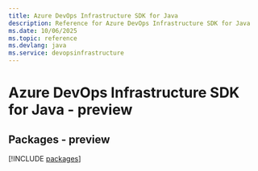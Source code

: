 ```yaml
---
title: Azure DevOps Infrastructure SDK for Java
description: Reference for Azure DevOps Infrastructure SDK for Java
ms.date: 10/06/2025
ms.topic: reference
ms.devlang: java
ms.service: devopsinfrastructure
---
```

# Azure DevOps Infrastructure SDK for Java - preview
## Packages - preview
[!INCLUDE [packages](devops-infrastructure-index.md)]
